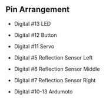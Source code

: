 ## Pin Arrangement

 - Digital #13 LED
 - Digital #12 Button
 - Digital #11 Servo

 - Digital #5 Reflection Sensor Left
 - Digital #6 Reflection Sensor Middle
 - Digital #7 Reflection Sensor Right
 - Digital #10-13 Ardumoto
